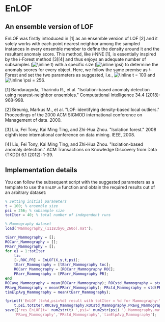 # EnLOF

## An ensemble version of LOF

EnLOF was firstly introduced in [1] as an ensemble version of LOF [2] and it solely works with each point nearest neighbor among the sampled instances in every ensemble member to define the density around it and the resultant anomaly score. This method, like _i_-NNE [1], is essentially inspired by the _i_-Forest method [3][4] and thus enjoys an adequate number of subsamples (<img src="https://latex.codecogs.com/svg.image?\inline&space;t" title="\inline t" />) with a specific size (<img src="https://latex.codecogs.com/svg.image?\inline&space;\psi" title="\inline \psi" />) to determine the anomaly scores for every object. Here, we follow the same premise as _i_-Forest and set the two parameters as suggested, i.e., <img src="https://latex.codecogs.com/svg.image?\inline&space;t&space;=&space;100" title="\inline t = 100" /> and <img src="https://latex.codecogs.com/svg.image?\inline&space;\psi&space;=&space;256" title="\inline \psi = 256" />.

[1] Bandaragoda, Tharindu R., et al. "Isolation-based anomaly detection using nearest-neighbor ensembles." Computational Intelligence 34.4 (2018): 968-998.

[2] Breunig, Markus M., et al. "LOF: identifying density-based local outliers." Proceedings of the 2000 ACM SIGMOD international conference on Management of data. 2000.

[3] Liu, Fei Tony, Kai Ming Ting, and Zhi-Hua Zhou. "Isolation forest." 2008 eighth ieee international conference on data mining. IEEE, 2008.

[4] Liu, Fei Tony, Kai Ming Ting, and Zhi-Hua Zhou. "Isolation-based anomaly detection." ACM Transactions on Knowledge Discovery from Data (TKDD) 6.1 (2012): 1-39.

## Implementation details

You can follow the subsequent script with the suggested parameters as a template to use the `EnLOF.m` function and obtain the required results out of an arbitrary dataset:

```matlab
% Setting initial parameters
t = 100; % ensemble size
psi = 256; % subsample size
totIter = 40; % total number of independent runs

% Mammography dataset
load('Mammography_(11183by6_260o).mat');

tEarr_Mammography = [];
ROCarr_Mammography = [];
PRarr_Mammography = [];
for e1 = 1:totIter
    tic
    [~,ROC,PR] = EnLOF(X,y,t,psi);
    tEarr_Mammography = [tEarr_Mammography toc];
    ROCarr_Mammography = [ROCarr_Mammography ROC];
    PRarr_Mammography = [PRarr_Mammography PR];
end
ROCavg_Mammography = mean(ROCarr_Mammography); ROCstd_Mammography = std(ROCarr_Mammography);
PRavg_Mammography = mean(PRarr_Mammography); PRstd_Mammography = std(PRarr_Mammography);
timElpAvg_Mammography = mean(tEarr_Mammography);

fprintf('EnLOF (t=%d,psi=%d) result with totIter = %d for Mammography:\t\tROC = %0.3f+-%0.3f\t\tPR = %0.3f+-%0.3f\t\telpsTime = %0.3f sec\n\n',...
    t,psi,totIter,ROCavg_Mammography,ROCstd_Mammography,PRavg_Mammography,PRstd_Mammography,timElpAvg_Mammography);
save(['res_EnLOF(t=' num2str(t) ',psi=' num2str(psi) ')_Mammography.mat'],'ROCarr_Mammography','PRarr_Mammography','ROCavg_Mammography','ROCstd_Mammography',...
	'PRavg_Mammography','PRstd_Mammography','timElpAvg_Mammography');
```
